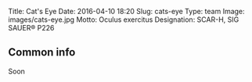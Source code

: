 Title: Cat's Eye
Date: 2016-04-10 18:20
Slug: cats-eye
Type: team
Image: images/cats-eye.jpg
Motto: Oculus exercitus
Designation: SCAR-H, SIG SAUER® P226

## Common info

Soon
